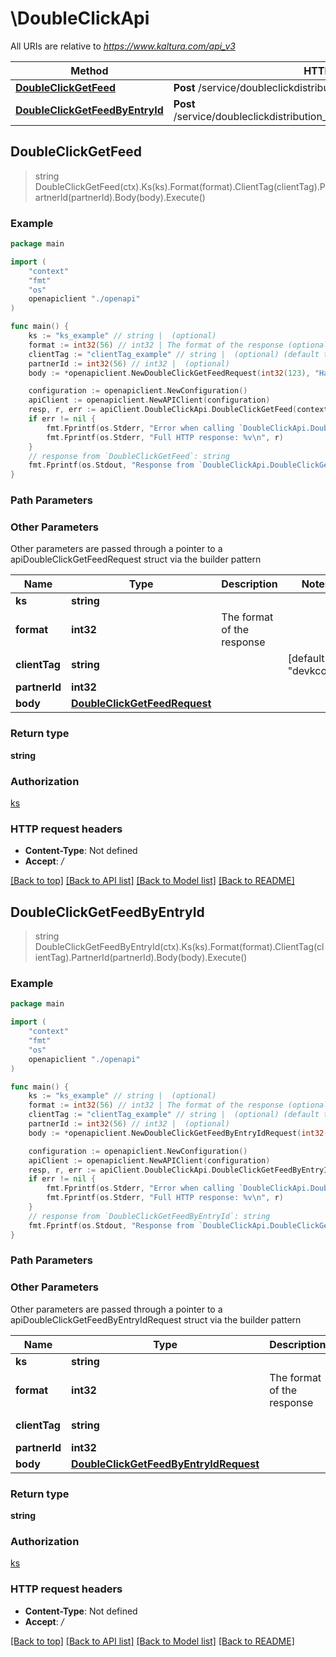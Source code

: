 # \DoubleClickApi

All URIs are relative to *https://www.kaltura.com/api_v3*

Method | HTTP request | Description
------------- | ------------- | -------------
[**DoubleClickGetFeed**](DoubleClickApi.md#DoubleClickGetFeed) | **Post** /service/doubleclickdistribution_doubleclick/action/getFeed | 
[**DoubleClickGetFeedByEntryId**](DoubleClickApi.md#DoubleClickGetFeedByEntryId) | **Post** /service/doubleclickdistribution_doubleclick/action/getFeedByEntryId | 



## DoubleClickGetFeed

> string DoubleClickGetFeed(ctx).Ks(ks).Format(format).ClientTag(clientTag).PartnerId(partnerId).Body(body).Execute()



### Example

```go
package main

import (
    "context"
    "fmt"
    "os"
    openapiclient "./openapi"
)

func main() {
    ks := "ks_example" // string |  (optional)
    format := int32(56) // int32 | The format of the response (optional)
    clientTag := "clientTag_example" // string |  (optional) (default to "devkcom")
    partnerId := int32(56) // int32 |  (optional)
    body := *openapiclient.NewDoubleClickGetFeedRequest(int32(123), "Hash_example") // DoubleClickGetFeedRequest |  (optional)

    configuration := openapiclient.NewConfiguration()
    apiClient := openapiclient.NewAPIClient(configuration)
    resp, r, err := apiClient.DoubleClickApi.DoubleClickGetFeed(context.Background()).Ks(ks).Format(format).ClientTag(clientTag).PartnerId(partnerId).Body(body).Execute()
    if err != nil {
        fmt.Fprintf(os.Stderr, "Error when calling `DoubleClickApi.DoubleClickGetFeed``: %v\n", err)
        fmt.Fprintf(os.Stderr, "Full HTTP response: %v\n", r)
    }
    // response from `DoubleClickGetFeed`: string
    fmt.Fprintf(os.Stdout, "Response from `DoubleClickApi.DoubleClickGetFeed`: %v\n", resp)
}
```

### Path Parameters



### Other Parameters

Other parameters are passed through a pointer to a apiDoubleClickGetFeedRequest struct via the builder pattern


Name | Type | Description  | Notes
------------- | ------------- | ------------- | -------------
 **ks** | **string** |  | 
 **format** | **int32** | The format of the response | 
 **clientTag** | **string** |  | [default to &quot;devkcom&quot;]
 **partnerId** | **int32** |  | 
 **body** | [**DoubleClickGetFeedRequest**](DoubleClickGetFeedRequest.md) |  | 

### Return type

**string**

### Authorization

[ks](../README.md#ks)

### HTTP request headers

- **Content-Type**: Not defined
- **Accept**: */*

[[Back to top]](#) [[Back to API list]](../README.md#documentation-for-api-endpoints)
[[Back to Model list]](../README.md#documentation-for-models)
[[Back to README]](../README.md)


## DoubleClickGetFeedByEntryId

> string DoubleClickGetFeedByEntryId(ctx).Ks(ks).Format(format).ClientTag(clientTag).PartnerId(partnerId).Body(body).Execute()



### Example

```go
package main

import (
    "context"
    "fmt"
    "os"
    openapiclient "./openapi"
)

func main() {
    ks := "ks_example" // string |  (optional)
    format := int32(56) // int32 | The format of the response (optional)
    clientTag := "clientTag_example" // string |  (optional) (default to "devkcom")
    partnerId := int32(56) // int32 |  (optional)
    body := *openapiclient.NewDoubleClickGetFeedByEntryIdRequest(int32(123), "EntryId_example", "Hash_example") // DoubleClickGetFeedByEntryIdRequest |  (optional)

    configuration := openapiclient.NewConfiguration()
    apiClient := openapiclient.NewAPIClient(configuration)
    resp, r, err := apiClient.DoubleClickApi.DoubleClickGetFeedByEntryId(context.Background()).Ks(ks).Format(format).ClientTag(clientTag).PartnerId(partnerId).Body(body).Execute()
    if err != nil {
        fmt.Fprintf(os.Stderr, "Error when calling `DoubleClickApi.DoubleClickGetFeedByEntryId``: %v\n", err)
        fmt.Fprintf(os.Stderr, "Full HTTP response: %v\n", r)
    }
    // response from `DoubleClickGetFeedByEntryId`: string
    fmt.Fprintf(os.Stdout, "Response from `DoubleClickApi.DoubleClickGetFeedByEntryId`: %v\n", resp)
}
```

### Path Parameters



### Other Parameters

Other parameters are passed through a pointer to a apiDoubleClickGetFeedByEntryIdRequest struct via the builder pattern


Name | Type | Description  | Notes
------------- | ------------- | ------------- | -------------
 **ks** | **string** |  | 
 **format** | **int32** | The format of the response | 
 **clientTag** | **string** |  | [default to &quot;devkcom&quot;]
 **partnerId** | **int32** |  | 
 **body** | [**DoubleClickGetFeedByEntryIdRequest**](DoubleClickGetFeedByEntryIdRequest.md) |  | 

### Return type

**string**

### Authorization

[ks](../README.md#ks)

### HTTP request headers

- **Content-Type**: Not defined
- **Accept**: */*

[[Back to top]](#) [[Back to API list]](../README.md#documentation-for-api-endpoints)
[[Back to Model list]](../README.md#documentation-for-models)
[[Back to README]](../README.md)

